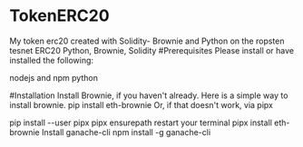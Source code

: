 # TokenERC20
My token erc20 created with Solidity- Brownie and Python on the ropsten tesnet
ERC20 Python, Brownie, Solidity
#Prerequisites
Please install or have installed the following:

nodejs and npm
python

#Installation
Install Brownie, if you haven't already. 
Here is a simple way to install brownie.
pip install eth-brownie
Or, if that doesn't work, via pipx

pip install --user pipx
pipx ensurepath
restart your terminal
pipx install eth-brownie
Install ganache-cli
npm install -g ganache-cli
